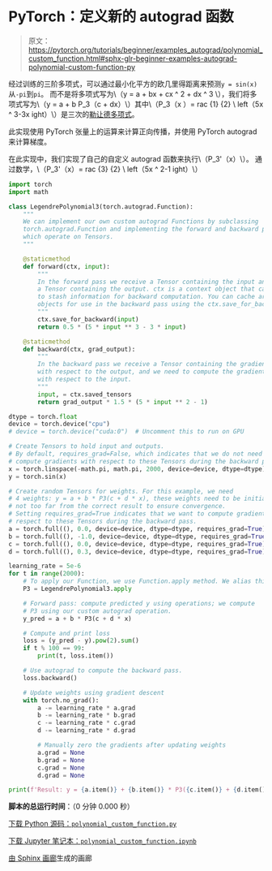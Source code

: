 # PyTorch：定义新的 autograd 函数

> 原文：<https://pytorch.org/tutorials/beginner/examples_autograd/polynomial_custom_function.html#sphx-glr-beginner-examples-autograd-polynomial-custom-function-py>

经过训练的三阶多项式，可以通过最小化平方的欧几里得距离来预测`y = sin(x)`从`-pi`到`pi`。 而不是将多项式写为\（y = a + bx + cx ^ 2 + dx ^ 3 \），我们将多项式写为\（y = a + b P_3（c + dx）\）其中\（P_3（x ）= rac {1} {2} \ left（5x ^ 3-3x ight）\）是三次的[勒让德多项式](https://en.wikipedia.org/wiki/Legendre_polynomials)。

此实现使用 PyTorch 张量上的运算来计算正向传播，并使用 PyTorch autograd 来计算梯度。

在此实现中，我们实现了自己的自定义 autograd 函数来执行\（P_3'（x）\）。 通过数学，\（P_3'（x）= rac {3} {2} \ left（5x ^ 2-1 ight）\）

```py
import torch
import math

class LegendrePolynomial3(torch.autograd.Function):
    """
    We can implement our own custom autograd Functions by subclassing
    torch.autograd.Function and implementing the forward and backward passes
    which operate on Tensors.
    """

    @staticmethod
    def forward(ctx, input):
        """
        In the forward pass we receive a Tensor containing the input and return
        a Tensor containing the output. ctx is a context object that can be used
        to stash information for backward computation. You can cache arbitrary
        objects for use in the backward pass using the ctx.save_for_backward method.
        """
        ctx.save_for_backward(input)
        return 0.5 * (5 * input ** 3 - 3 * input)

    @staticmethod
    def backward(ctx, grad_output):
        """
        In the backward pass we receive a Tensor containing the gradient of the loss
        with respect to the output, and we need to compute the gradient of the loss
        with respect to the input.
        """
        input, = ctx.saved_tensors
        return grad_output * 1.5 * (5 * input ** 2 - 1)

dtype = torch.float
device = torch.device("cpu")
# device = torch.device("cuda:0")  # Uncomment this to run on GPU

# Create Tensors to hold input and outputs.
# By default, requires_grad=False, which indicates that we do not need to
# compute gradients with respect to these Tensors during the backward pass.
x = torch.linspace(-math.pi, math.pi, 2000, device=device, dtype=dtype)
y = torch.sin(x)

# Create random Tensors for weights. For this example, we need
# 4 weights: y = a + b * P3(c + d * x), these weights need to be initialized
# not too far from the correct result to ensure convergence.
# Setting requires_grad=True indicates that we want to compute gradients with
# respect to these Tensors during the backward pass.
a = torch.full((), 0.0, device=device, dtype=dtype, requires_grad=True)
b = torch.full((), -1.0, device=device, dtype=dtype, requires_grad=True)
c = torch.full((), 0.0, device=device, dtype=dtype, requires_grad=True)
d = torch.full((), 0.3, device=device, dtype=dtype, requires_grad=True)

learning_rate = 5e-6
for t in range(2000):
    # To apply our Function, we use Function.apply method. We alias this as 'P3'.
    P3 = LegendrePolynomial3.apply

    # Forward pass: compute predicted y using operations; we compute
    # P3 using our custom autograd operation.
    y_pred = a + b * P3(c + d * x)

    # Compute and print loss
    loss = (y_pred - y).pow(2).sum()
    if t % 100 == 99:
        print(t, loss.item())

    # Use autograd to compute the backward pass.
    loss.backward()

    # Update weights using gradient descent
    with torch.no_grad():
        a -= learning_rate * a.grad
        b -= learning_rate * b.grad
        c -= learning_rate * c.grad
        d -= learning_rate * d.grad

        # Manually zero the gradients after updating weights
        a.grad = None
        b.grad = None
        c.grad = None
        d.grad = None

print(f'Result: y = {a.item()} + {b.item()} * P3({c.item()} + {d.item()} x)')

```

**脚本的总运行时间**：（0 分钟 0.000 秒）

[下载 Python 源码：`polynomial_custom_function.py`](https://pytorch.org/tutorials/_downloads/b7ec15fd7bec1ca3f921104cfb6a54ed/polynomial_custom_function.py)

[下载 Jupyter 笔记本：`polynomial_custom_function.ipynb`](https://pytorch.org/tutorials/_downloads/0a64809624bf2f3eb497d30d5303a9a0/polynomial_custom_function.ipynb)

[由 Sphinx 画廊](https://sphinx-gallery.readthedocs.io)生成的画廊
